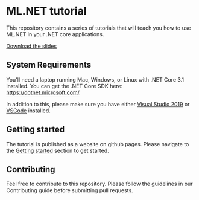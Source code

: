 # ML.NET tutorial

This repository contains a series of tutorials that will teach you how to 
use ML.NET in your .NET core applications.

[Download the slides](./slides.pptx)

## System Requirements

You'll need a laptop running Mac, Windows, or Linux with .NET Core 3.1
installed. You can get the .NET Core SDK here: https://dotnet.microsoft.com/

In addition to this, please make sure you have either 
[Visual Studio 2019](https://visualstudio.microsoft.com/)
or [VSCode](https://code.visualstudio.com) installed.

## Getting started

The tutorial is published as a website on github pages. Please navigate to the
[Getting started](http://globalaicommunity.github.io/workshop-mlnet) section to
get started.

## Contributing

Feel free to contribute to this repository. Please follow the guidelines
in our Contributing guide before submitting pull requests.